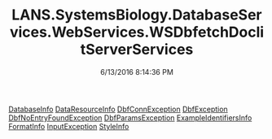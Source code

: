 ﻿---
title: LANS.SystemsBiology.DatabaseServices.WebServices.WSDbfetchDoclitServerServices
date: 6/13/2016 8:14:36 PM
---

[DatabaseInfo](T-LANS.SystemsBiology.DatabaseServices.WebServices.WSDbfetchDoclitServerServices.DatabaseInfo.html)
[DataResourceInfo](T-LANS.SystemsBiology.DatabaseServices.WebServices.WSDbfetchDoclitServerServices.DataResourceInfo.html)
[DbfConnException](T-LANS.SystemsBiology.DatabaseServices.WebServices.WSDbfetchDoclitServerServices.DbfConnException.html)
[DbfException](T-LANS.SystemsBiology.DatabaseServices.WebServices.WSDbfetchDoclitServerServices.DbfException.html)
[DbfNoEntryFoundException](T-LANS.SystemsBiology.DatabaseServices.WebServices.WSDbfetchDoclitServerServices.DbfNoEntryFoundException.html)
[DbfParamsException](T-LANS.SystemsBiology.DatabaseServices.WebServices.WSDbfetchDoclitServerServices.DbfParamsException.html)
[ExampleIdentifiersInfo](T-LANS.SystemsBiology.DatabaseServices.WebServices.WSDbfetchDoclitServerServices.ExampleIdentifiersInfo.html)
[FormatInfo](T-LANS.SystemsBiology.DatabaseServices.WebServices.WSDbfetchDoclitServerServices.FormatInfo.html)
[InputException](T-LANS.SystemsBiology.DatabaseServices.WebServices.WSDbfetchDoclitServerServices.InputException.html)
[StyleInfo](T-LANS.SystemsBiology.DatabaseServices.WebServices.WSDbfetchDoclitServerServices.StyleInfo.html)
